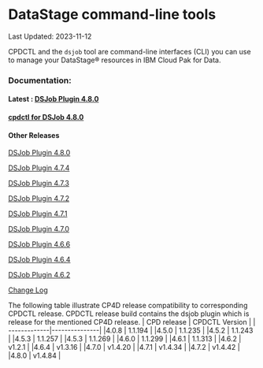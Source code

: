 
# DataStage  command-line tools

  

Last Updated: 2023-11-12

  

CPDCTL and the  `dsjob`  tool are command-line interfaces (CLI) you can use to manage your  DataStage®  resources in IBM Cloud Pak for Data.

### Documentation:
#### Latest : [DSJob Plugin 4.8.0](https://github.com/IBM/DataStage/tree/main/dsjob/dsjob.4.8.0.md)
#### [cpdctl for DSJob 4.8.0](https://github.com/IBM/cpdctl/releases/tag/v1.4.84)

#### Other Releases
[DSJob Plugin 4.8.0](https://github.com/IBM/DataStage/tree/main/dsjob/dsjob.4.8.0.md)

[DSJob Plugin 4.7.4](https://github.com/IBM/DataStage/tree/main/dsjob/dsjob.4.7.4.md)

[DSJob Plugin 4.7.3](https://github.com/IBM/DataStage/tree/main/dsjob/dsjob.4.7.3.md)

[DSJob Plugin 4.7.2](https://github.com/IBM/DataStage/tree/main/dsjob/dsjob.4.7.2.md)

[DSJob Plugin 4.7.1](https://github.com/IBM/DataStage/tree/main/dsjob/dsjob.4.7.1.md)

[DSJob Plugin 4.7.0](https://github.com/IBM/DataStage/tree/main/dsjob/dsjob.4.7.0.md)

[DSJob Plugin 4.6.6](https://github.com/IBM/DataStage/tree/main/dsjob/dsjob.4.6.6.md)

[DSJob Plugin 4.6.4](https://github.com/IBM/DataStage/tree/main/dsjob/dsjob.4.6.4.md)

[DSJob Plugin 4.6.2](https://github.com/IBM/DataStage/tree/main/dsjob/dsjob.4.6.2.md)

[Change Log](https://github.com/IBM/DataStage/tree/main/dsjob/changelog.md)


The following table illustrate CP4D release compatibility to corresponding CPDCTL release. 
CPDCTL release build contains the dsjob plugin which is release for the mentioned CP4D release.
| CPD release | CPDCTL Version |
| -------------|---------------|
|4.0.8 | 1.1.194 |
|4.5.0 | 1.1.235 |
|4.5.2 | 1.1.243 |
|4.5.3 | 1.1.257 |
|4.5.3 | 1.1.269 |
|4.6.0 | 1.1.299 |
|4.6.1 | 1.1.313 |
|4.6.2 | v1.2.1 |
|4.6.4 | v1.3.16 |
|4.7.0 | v1.4.20 |
|4.7.1 | v1.4.34 |
|4.7.2 | v1.4.42 |
|4.8.0 | v1.4.84 |
